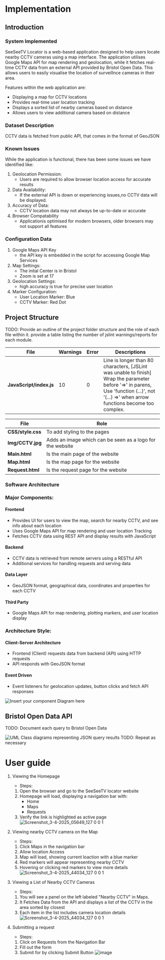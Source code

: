 # Implementation

## Introduction
### System Implemented
SeeSeeTV Locator is a web-based application designed to help users locate nearby CCTV cameras using a map interface. The application utilises Google Maps API for map rendering and geolocation, while it fetches real-time CCTV data from an external API provided by Bristol Open Data. This allows users to easily visualise the location of surveillnce cameras in their area.

Features within the web application are:
- Displaying a map for CCTV locations
- Provides real-time user location tracking
- Displays a sorted list of nearby cameras based on distance
- Allows users to view additional camera based on distance

### Dataset Description
CCTV data is fetched from public API, that comes in the format of GeoJSON

### Known Issues
While the application is functional, there has been some issues we have identified like:
1. Geolocation Permission:
   - Users are required to allow browser location access for accurate results
2. Data Availability:
   - If the external API is down or experiencing issues,no CCTV data will be displayed.
3. Accuracy of Data:
   - CCTV location data may not always be up-to-date or accurate
4. Browser Compatability
   - Applicationis optimised for modern browsers, older browsers may not support all features

### Configuration Data
1. Google Maps API Key
   - the API key is embedded in the script for accessing Google Map Services
2. Map Settings:
   - The inital Center is in Bristol
   - Zoom is set at 17
3. Geolocation Settings:
   - high accuracy is true for precise user location
4. Marker Configuration:
   - User Location Marker: Blue
   - CCTV Marker: Red Dot

## Project Structure
TODO: Provide an outline of the project folder structure and the role of each file within it.
provide a table listing the number of jslint warnings/reports for each module.

| File                | Warnings | Error | Descriptions |
| ------------------- | -------- | ----- | ------------ |
| **JavaScript/index.js** |    10    |   0   | Line is longer than 80 characters,  [JSLint was unable to finish] Wrap the parameter before '=>' in parens, Use 'function (...)', not '(...) =>' when arrow functions become too complex.|

| File | Role |
| ---- | ---- |
| **CSS/style.css** | To add styling to the pages |
| **Img/CCTV.jpg**  | Adds an image which can be seen as a logo for the website |
| **Main.html** | Is the main page of the website |
| **Map.html** | Is the map page for the website |
| **Request.html** | Is the request page for the website |

### Software Architecture
### Major Components:
#### Frontend
  - Provides UI for users to view the map, search for nearby CCTV, and see info about each location
  - Uses Google Maps API for map rendering and user location Tracking
  - Fetches CCTV data using REST API and display results with JavaScript
#### Backend
  - CCTV data is retrieved from remote servers using a RESTful API
  - Additional services for handling requests and serving data
#### Data Layer
  - GeoJSON format, geographical data, coordinates and properties for each CCTV
#### Third Party 
  - Google Maps API for map rendering, plotting markers, and user location display

### Architecture Style:
#### Client-Server Architecture 
- Frontend (Client) requests data from backend (API) using HTTP requests
- API responds with GeoJSON format

#### Event Driven
- Event listeners for geolocation updates, button clicks and fetch API responses 

![Insert your component Diagram here](images/ComponentDiagram.png)

## Bristol Open Data API
TODO: Document each query to Bristol Open Data

![UML Class diagrams representing JSON query results](images/class1.png)
TODO: Repeat as necessary

# User guide
1. Viewing the Homepage
   - Steps:
   1. Open the browser and go to the SeeSeeTV locator website
   2. Homepage will load, displaying a navigation bar with:
      - Home
      - Maps
      - Requests
   3. Verify the link is highlighted as active page
![Screenshot_3-4-2025_05649_127 0 0 1](https://github.com/user-attachments/assets/b10d0673-3036-4ae8-a2ec-8ce5ae8ceb88)

2. Viewing nearby CCTV camera on the Map
   - Steps:
   1. Click Maps in the navigation bar
   2. Allow location Access
   3. Map will load, showing current loaction with a blue marker
   4. Red markers will appear representing nearby CCTV
   5. Hovering or clicking red markers to view more details
![Screenshot_3-4-2025_44034_127 0 0 1](https://github.com/user-attachments/assets/7eb029ad-3361-4e8b-90e1-3aeaecd6399c)

3. Viewing a List of Nearby CCTV Cameras
   - Steps:
   1. You will see a panel on the left labeled "Nearby CCTV" in Maps.
   2. It Fetches Data from the API and displays a list of the CCTV in the area sorted by closest
   3. Each item in the list includes camera location details
![Screenshot_3-4-2025_44034_127 0 0 1](https://github.com/user-attachments/assets/7eb029ad-3361-4e8b-90e1-3aeaecd6399c)

4. Submitting a request
   - Steps:
   1. Click on Requests from the Navigation Bar
   2. Fill out the form
   3. Submit for by clicking Submit Button
![image](https://github.com/user-attachments/assets/7fdf2d44-3387-4464-828b-99fc5205f650)
